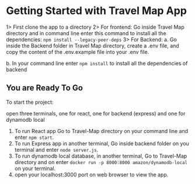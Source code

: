 # Getting Started with Travel Map App

1> First clone the app to a directory
2> For frontend:  Go inside Travel Map directory and in command line enter this command to install all the dependencies: ``` npm install --legacy-peer-deps ```
3> For Backend: 
a. Go inside the Backend folder in Travel Map directory, create a .env file, and copy the content of the .env.example file into your .env file.

b. In your command line enter ``` npm install ``` to install all the dependencies of backend 

## You are Ready To Go

To start the project:

 open three terminals, one for react, one for backend (express) and one for dynamodb local
 1. To run React app Go to Travel-Map directory on your command line and enter ```npm start```.
 2. To run Express app in another terminal, Go inside backend folder on you terminal and enter ```node server.js```.
 3. To run dynamodb local database, in another terminal, Go to Travel-Map directory and on enter ```docker run -p 8000:8000 amazon/dynamodb-local``` on your terminal.
 4. open your localhost:3000 port on web browser to view the app. 
